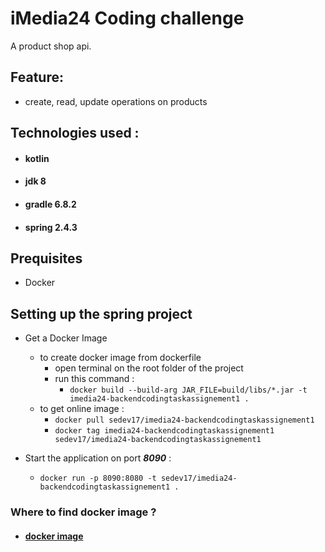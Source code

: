 # iMedia24 Coding challenge
A product shop api.


## Feature:
- create, read, update operations on products

## Technologies used :
* #### kotlin
* #### jdk 8
* #### gradle 6.8.2
* #### spring 2.4.3

## Prequisites
* Docker

## Setting up the spring project
* Get a Docker Image
  * to create docker image from dockerfile
    * open terminal on the root folder of the project
    * run this command :
      * `docker build --build-arg JAR_FILE=build/libs/*.jar -t imedia24-backendcodingtaskassignement1 .`
  * to get online image :
    * `docker pull sedev17/imedia24-backendcodingtaskassignement1`
    * `docker tag imedia24-backendcodingtaskassignement1 sedev17/imedia24-backendcodingtaskassignement1`

* Start the application on port **_8090_** :
  * `docker run -p 8090:8080 -t sedev17/imedia24-backendcodingtaskassignement1 .`



### Where to find docker image ?
* #### [docker image](https://hub.docker.com/r/sedev17/imedia24-backendcodingtaskassignement1)




